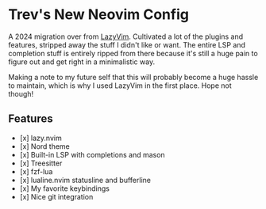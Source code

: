 # Trev's New Neovim Config

A 2024 migration over from [LazyVim](https://github.com/LazyVim/LazyVim).
Cultivated a lot of the plugins and features, stripped away the stuff I didn't
like or want. The entire LSP and completion stuff is entirely ripped from there
because it's still a huge pain to figure out and get right in a minimalistic
way.

Making a note to my future self that this will probably become a huge hassle to
maintain, which is why I used LazyVim in the first place. Hope not though!

## Features

- \[x\] lazy.nvim
- \[x\] Nord theme
- \[x\] Built-in LSP with completions and mason
- \[x\] Treesitter
- \[x\] fzf-lua
- \[x\] lualine.nvim statusline and bufferline
- \[x\] My favorite keybindings
- \[x\] Nice git integration

